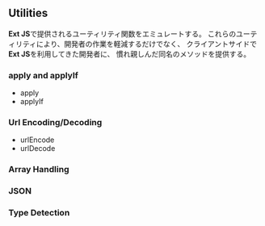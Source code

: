 ## Utilities

**Ext JS**で提供されるユーティリティ関数をエミュレートする。
これらのユーティリティにより、開発者の作業を軽減するだけでなく、
クライアントサイドで **Ext JS**を利用してきた開発者に、
慣れ親しんだ同名のメソッドを提供する。




### apply and applyIf

* apply
* applyIf

### Url Encoding/Decoding

* urlEncode
* urlDecode


### Array Handling


### JSON


### Type Detection





